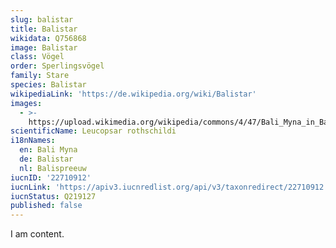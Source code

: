 ```yaml
---
slug: balistar
title: Balistar
wikidata: Q756868
image: Balistar
class: Vögel
order: Sperlingsvögel
family: Stare
species: Balistar
wikipediaLink: 'https://de.wikipedia.org/wiki/Balistar'
images:
  - >-
    https://upload.wikimedia.org/wikipedia/commons/4/47/Bali_Myna_in_Bali_Barat_National_Park.jpg
scientificName: Leucopsar rothschildi
i18nNames:
  en: Bali Myna
  de: Balistar
  nl: Balispreeuw
iucnID: '22710912'
iucnLink: 'https://apiv3.iucnredlist.org/api/v3/taxonredirect/22710912'
iucnStatus: Q219127
published: false
---
```


I am content.
